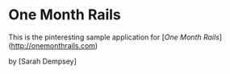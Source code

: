 # One Month Rails

This is the pinteresting sample application for
[*One Month Rails*] (http://onemonthrails.com)

by [Sarah Dempsey]